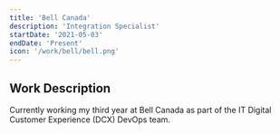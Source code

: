 ```yaml
---
title: 'Bell Canada'
description: 'Integration Specialist'
startDate: '2021-05-03'
endDate: 'Present'
icon: '/work/bell/bell.png'
---
```


## Work Description
Currently working my third year at Bell Canada as part of the IT Digital Customer Experience (DCX) DevOps team.
